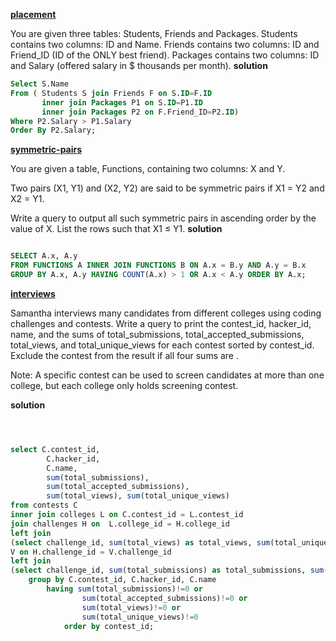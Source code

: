 **[placement](https://www.hackerrank.com/challenges/placements)**

You are given three tables: Students, Friends and Packages. Students contains two columns: ID and Name. Friends contains two columns: ID and Friend_ID (ID of the ONLY best friend). Packages contains two columns: ID and Salary (offered salary in $ thousands per month).
**solution**
```sql
Select S.Name
From ( Students S join Friends F on S.ID=F.ID
       inner join Packages P1 on S.ID=P1.ID
       inner join Packages P2 on F.Friend_ID=P2.ID)
Where P2.Salary > P1.Salary
Order By P2.Salary;
```

**[symmetric-pairs](https://www.hackerrank.com/challenges/symmetric-pairs)**


You are given a table, Functions, containing two columns: X and Y.



Two pairs (X1, Y1) and (X2, Y2) are said to be symmetric pairs if X1 = Y2 and X2 = Y1.

Write a query to output all such symmetric pairs in ascending order by the value of X. List the rows such that X1 ≤ Y1.
**solution**

```sql

SELECT A.x, A.y
FROM FUNCTIONS A INNER JOIN FUNCTIONS B ON A.x = B.y AND A.y = B.x 
GROUP BY A.x, A.y HAVING COUNT(A.x) > 1 OR A.x < A.y ORDER BY A.x;
```

**[interviews](https://www.hackerrank.com/challenges/interviews/problem?isFullScreen=true)**

Samantha interviews many candidates from different colleges using coding challenges and contests. Write a query to print the contest_id, hacker_id, name, and the sums of total_submissions, total_accepted_submissions, total_views, and total_unique_views for each contest sorted by contest_id. Exclude the contest from the result if all four sums are .

Note: A specific contest can be used to screen candidates at more than one college, but each college only holds  screening contest.




**solution**

```sql



select C.contest_id,
        C.hacker_id, 
        C.name, 
        sum(total_submissions), 
        sum(total_accepted_submissions), 
        sum(total_views), sum(total_unique_views)
from contests C 
inner join colleges L on C.contest_id = L.contest_id 
join challenges H on  L.college_id = H.college_id 
left join
(select challenge_id, sum(total_views) as total_views, sum(total_unique_views) as total_unique_views from view_stats group by challenge_id)
V on H.challenge_id = V.challenge_id 
left join
(select challenge_id, sum(total_submissions) as total_submissions, sum(total_accepted_submissions) as total_accepted_submissions from submission_stats group by challenge_id) S on H.challenge_id = S.challenge_id
    group by C.contest_id, C.hacker_id, C.name
        having sum(total_submissions)!=0 or 
                sum(total_accepted_submissions)!=0 or
                sum(total_views)!=0 or
                sum(total_unique_views)!=0
            order by contest_id;
```
